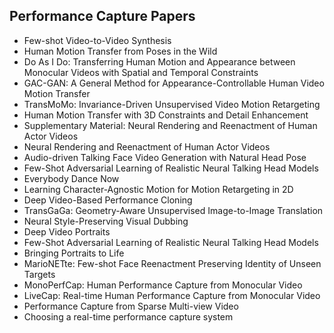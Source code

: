 <h2> Performance Capture Papers </h2>

<ul>

                             

 <li><a target="_blank" href="https://github.com/manjunath5496/Performance-Capture-Papers/blob/master/p(1).pdf" style="text-decoration:none;">Few-shot Video-to-Video Synthesis</a></li>

 <li><a target="_blank" href="https://github.com/manjunath5496/Performance-Capture-Papers/blob/master/p(2).pdf" style="text-decoration:none;">Human Motion Transfer from Poses in the Wild</a></li>

<li><a target="_blank" href="https://github.com/manjunath5496/Performance-Capture-Papers/blob/master/p(3).pdf" style="text-decoration:none;">Do As I Do: Transferring Human Motion and Appearance between Monocular Videos with Spatial and Temporal Constraints</a></li>
 <li><a target="_blank" href="https://github.com/manjunath5496/Performance-Capture-Papers/blob/master/p(4).pdf" style="text-decoration:none;">GAC-GAN: A General Method for
Appearance-Controllable Human Video Motion Transfer</a></li>                              
<li><a target="_blank" href="https://github.com/manjunath5496/Performance-Capture-Papers/blob/master/p(5).pdf" style="text-decoration:none;">TransMoMo: Invariance-Driven Unsupervised Video Motion Retargeting</a></li>
<li><a target="_blank" href="https://github.com/manjunath5496/Performance-Capture-Papers/blob/master/p(6).pdf" style="text-decoration:none;">Human Motion Transfer with 3D Constraints and Detail Enhancement</a></li>
 <li><a target="_blank" href="https://github.com/manjunath5496/Performance-Capture-Papers/blob/master/p(7).pdf" style="text-decoration:none;">Supplementary Material: Neural Rendering and Reenactment of Human Actor Videos</a></li>

 <li><a target="_blank" href="https://github.com/manjunath5496/Performance-Capture-Papers/blob/master/p(8).pdf" style="text-decoration:none;"> Neural Rendering and Reenactment of Human Actor Videos </a></li>
   <li><a target="_blank" href="https://github.com/manjunath5496/Performance-Capture-Papers/blob/master/p(9).pdf" style="text-decoration:none;">Audio-driven Talking Face Video Generation with Natural Head Pose</a></li>
  
   
 <li><a target="_blank" href="https://github.com/manjunath5496/Performance-Capture-Papers/blob/master/p(10).pdf" style="text-decoration:none;">Few-Shot Adversarial Learning of Realistic Neural Talking Head Models </a></li>                              
<li><a target="_blank" href="https://github.com/manjunath5496/Performance-Capture-Papers/blob/master/p(11).pdf" style="text-decoration:none;">Everybody Dance Now</a></li>
<li><a target="_blank" href="https://github.com/manjunath5496/Performance-Capture-Papers/blob/master/p(12).pdf" style="text-decoration:none;">Learning Character-Agnostic Motion for Motion Retargeting in 2D</a></li>
<li><a target="_blank" href="https://github.com/manjunath5496/Performance-Capture-Papers/blob/master/p(13).pdf" style="text-decoration:none;">Deep Video-Based Performance Cloning</a></li>

<li><a target="_blank" href="https://github.com/manjunath5496/Performance-Capture-Papers/blob/master/p(14).pdf" style="text-decoration:none;">TransGaGa: Geometry-Aware Unsupervised Image-to-Image Translation</a></li>
                              
<li><a target="_blank" href="https://github.com/manjunath5496/Performance-Capture-Papers/blob/master/p(15).pdf" style="text-decoration:none;">Neural Style-Preserving Visual Dubbing</a></li>

<li><a target="_blank" href="https://github.com/manjunath5496/Performance-Capture-Papers/blob/master/p(16).pdf" style="text-decoration:none;">Deep Video Portraits</a></li>

  <li><a target="_blank" href="https://github.com/manjunath5496/Performance-Capture-Papers/blob/master/p(17).pdf" style="text-decoration:none;">Few-Shot Adversarial Learning of Realistic Neural Talking Head Models</a></li>   
  
<li><a target="_blank" href="https://github.com/manjunath5496/Performance-Capture-Papers/blob/master/p(18).pdf" style="text-decoration:none;">Bringing Portraits to Life</a></li> 

  
<li><a target="_blank" href="https://github.com/manjunath5496/Performance-Capture-Papers/blob/master/p(19).pdf" style="text-decoration:none;">MarioNETte: Few-shot Face Reenactment Preserving Identity of Unseen Targets</a></li> 

<li><a target="_blank" href="https://github.com/manjunath5496/Performance-Capture-Papers/blob/master/p(20).pdf" style="text-decoration:none;">MonoPerfCap: Human Performance Capture from Monocular Video</a></li>

<li><a target="_blank" href="https://github.com/manjunath5496/Performance-Capture-Papers/blob/master/p(21).pdf" style="text-decoration:none;">LiveCap:
Real-time Human Performance Capture from Monocular Video</a></li>
<li><a target="_blank" href="https://github.com/manjunath5496/Performance-Capture-Papers/blob/master/p(22).pdf" style="text-decoration:none;">Performance Capture from Sparse Multi-view Video </a></li> 
 <li><a target="_blank" href="https://github.com/manjunath5496/Performance-Capture-Papers/blob/master/p(23).pdf" style="text-decoration:none;">Choosing a real-time performance
capture system</a></li> 
 




</ul>
